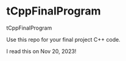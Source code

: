 # tCppFinalProgram
tCppFinalProgram


Use this repo for your final project C++ code.


I read this on Nov 20, 2023!
